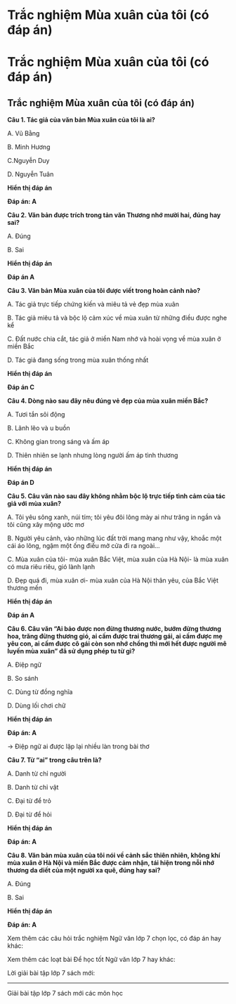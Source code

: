 # Trắc nghiệm Mùa xuân của tôi (có đáp án)

# Trắc nghiệm Mùa xuân của tôi (có đáp án)

## Trắc nghiệm Mùa xuân của tôi (có đáp án)

**Câu 1. Tác giả của văn bản Mùa xuân của tôi là ai?**

A. Vũ Bằng

B. Minh Hương

C.Nguyễn Duy

D. Nguyễn Tuân

**Hiển thị đáp án**

**Đáp án: A**

**Câu 2. Văn bản được trích trong tản văn Thương nhớ mười hai, đúng hay sai?**

A. Đúng

B. Sai

**Hiển thị đáp án**

**Đáp án A**

**Câu 3. Văn bản Mùa xuân của tôi được viết trong hoàn cảnh nào?**

A. Tác giả trực tiếp chứng kiến và miêu tả vẻ đẹp mùa xuân

B. Tác giả miêu tả và bộc lộ cảm xúc về mùa xuân từ những điều được nghe kể

C. Đất nước chia cắt, tác giả ở miền Nam nhớ và hoài vọng về mùa xuân ở miền Bắc

D. Tác giả đang sống trong mùa xuân thống nhất

**Hiển thị đáp án**

**Đáp án C**

**Câu 4. Dòng nào sau đây nêu đúng vẻ đẹp của mùa xuân miền Bắc?**

A. Tươi tắn sôi động

B. Lãnh lẽo và u buồn

C. Không gian trong sáng và ấm áp

D. Thiên nhiên se lạnh nhưng lòng người ấm áp tình thương

**Hiển thị đáp án**

**Đáp án D**

**Câu 5. Câu văn nào sau đây không nhằm bộc lộ trực tiếp tình cảm của tác giả với mùa xuân?**

A. Tôi yêu sông xanh, núi tím; tôi yêu đôi lông mày ai như trăng in ngần và tôi cũng xây mộng ước mơ

B. Người yêu cảnh, vào những lúc đất trời mang mang như vậy, khoắc một cái áo lông, ngậm một ống điếu mở cửa đi ra ngoài…

C. Mùa xuân của tôi- mùa xuân Bắc Việt, mùa xuân của Hà Nội- là mùa xuân có mưa riêu riêu, gió lành lạnh

D. Đẹp quá đi, mùa xuân ơi- mùa xuân của Hà Nội thân yêu, của Bắc Việt thương mến

**Hiển thị đáp án**

**Đáp án A**

**Câu 6. Câu văn “Ai bảo được non đừng thương nước, bướm đừng thương hoa, trăng đừng thương gió, ai cấm được trai thương gái, ai cấm được mẹ yêu con, ai cấm được cô gái còn son nhớ chồng thì mới hết được người mê luyến mùa xuân” đã sử dụng phép tu từ gì?**

A. Điệp ngữ

B. So sánh

C. Dùng từ đồng nghĩa

D. Dùng lối chơi chữ

**Hiển thị đáp án**

**Đáp án: A**

→ Điệp ngữ ai được lặp lại nhiều làn trong bài thơ

**Câu 7. Từ “ai” trong câu trên là?**

A. Danh từ chỉ người

B. Danh từ chỉ vật

C. Đại từ để trỏ

D. Đại từ để hỏi

**Hiển thị đáp án**

**Đáp án: A**

**Câu 8. Văn bản mùa xuân của tôi nói về cảnh sắc thiên nhiên, không khí mùa xuân ở Hà Nội và miền Bắc được cảm nhận, tái hiện trong nỗi nhớ thương da diết của một người xa quê, đúng hay sai?**

A. Đúng

B. Sai

**Hiển thị đáp án**

**Đáp án: A**

Xem thêm các câu hỏi trắc nghiệm Ngữ văn lớp 7 chọn lọc, có đáp án hay khác:

Xem thêm các loạt bài Để học tốt Ngữ văn lớp 7 hay khác:

Lời giải bài tập lớp 7 sách mới:

* * *

Giải bài tập lớp 7 sách mới các môn học
